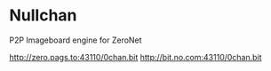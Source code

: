 # Nullchan
P2P Imageboard engine for ZeroNet

http://zero.pags.to:43110/0chan.bit
http://bit.no.com:43110/0chan.bit
